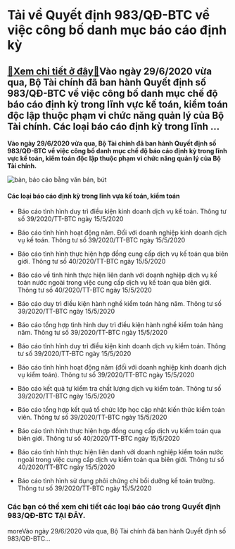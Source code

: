 Tải về Quyết định 983/QĐ-BTC về việc công bố danh mục báo cáo định kỳ
=====================================================================

[:gift:Xem chi tiết ở đây:gift:](https://hddtvn.com/tai-ve-quyet-dinh-983-qd-btc-ve-viec-cong-bo-danh-muc-bao-cao-dinh-ky/)Vào ngày 29/6/2020 vừa qua, Bộ Tài chính đã ban hành Quyết định số 983/QĐ-BTC về việc công bố danh mục chế độ báo cáo định kỳ trong lĩnh vực kế toán, kiểm toán độc lập thuộc phạm vi chức năng quản lý của Bộ Tài chính. Các loại báo cáo định kỳ trong lĩnh …
---------------------------------------------------------------------------------------------------------------------------------------------------------------------------------------------------------------------------------------------------------------

**Vào ngày 29/6/2020 vừa qua, Bộ Tài chính đã ban hành Quyết định số 983/QĐ-BTC về việc công bố danh mục chế độ báo cáo định kỳ trong lĩnh vực kế toán, kiểm toán độc lập thuộc phạm vi chức năng quản lý của Bộ Tài chính.**


![bàn, báo cáo bằng văn bản, bút](https://hddtvn.com/wp-content/uploads/2021/01/pexels-photo-2058132-scaled.jpeg)


#### Các loại báo cáo định kỳ trong lĩnh vựa kế toán, kiểm toán




* Báo cáo tình hình duy trì điều kiện kinh doanh dịch vụ kế toán. Thông tư số 39/2020/TT-BTC ngày 15/5/2020

* Báo cáo tình hình hoạt động năm. Đối với doanh nghiệp kinh doanh dịch vụ kế toán. Thông tư số 39/2020/TT-BTC ngày 15/5/2020

* Báo cáo tình hình thực hiện hợp đồng cung cấp dịch vụ kế toán qua biên giới. Thông tư số 40/2020/TT-BTC ngày 15/5/2020

* Báo cáo về tình hình thực hiện liên danh với doanh nghiệp dịch vụ kế toán nước ngoài trong việc cung cấp dịch vụ kế toán qua biên giới. Thông tư số 40/2020/TT-BTC ngày 15/5/2020

* Báo cáo duy trì điều kiện hành nghề kiểm toán hàng năm. Thông tư số 39/2020/TT-BTC ngày 15/5/2020

* Báo cáo tổng hợp tình hình duy trì điều kiện hành nghề kiểm toán hàng năm. Thông tư số 39/2020/TT-BTC ngày 15/5/2020

* Báo cáo tình hình duy trì điều kiện kinh doanh dịch vụ kiểm toán. Thông tư số 39/2020/TT-BTC ngày 15/5/2020

* Báo cáo tình hình hoạt động năm (đối với doanh nghiệp kinh doanh dịch vụ kiểm toán). Thông tư số 39/2020/TT-BTC ngày 15/5/2020

* Báo cáo kết quả tự kiểm tra chất lượng dịch vụ kiểm toán. Thông tư số 39/2020/TT-BTC ngày 15/5/2020

* Báo cáo tổng hợp kết quả tổ chức lớp học cập nhật kiến thức kiểm toán viên. Thông tư số 39/2020/TT-BTC ngày 15/5/2020

* Báo cáo tình hình thực hiện hợp đồng cung cấp dịch vụ kiểm toán qua biên giới. Thông tư số 40/2020/TT-BTC ngày 15/5/2020

* Báo cáo tình hình thực hiện liên danh với doanh nghiệp kiểm toán nước ngoài trong việc cung cấp dịch vụ kiểm toán qua biên giới. Thông tư số 40/2020/TT-BTC ngày 15/5/2020

* Báo cáo tình hình sử dụng phôi chứng chỉ bồi dưỡng kế toán trưởng. Thông tư số 39/2020/TT-BTC ngày 15/5/2020



### Các bạn có thể xem chi tiết các loại báo cáo trong Quyết định 983/QĐ-BTC **TẠI ĐÂY**.


moreVào ngày 29/6/2020 vừa qua, Bộ Tài chính đã ban hành Quyết định số 983/QĐ-BTC…

